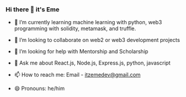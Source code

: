### Hi there 👋 it's Eme

- 🌱 I’m currently learning machine learning with python, web3 programming with solidity, metamask, and truffle.

- 👯 I’m looking to collaborate on web2 or web3 development projects

- 🤔 I’m looking for help with Mentorship and Scholarship

- 💬 Ask me about React.js, Node.js, Express.js, python, javascript

- 📫 How to reach me: Email - itzemedev@gmail.com

- 😄 Pronouns: he/him


